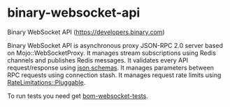 # binary-websocket-api

Binary WebSocket API (https://developers.binary.com)

Binary WebSocket API is asynchronous proxy JSON-RPC 2.0 server based on Mojo::WebSocketProxy.
It manages stream subscriptions using Redis channels and publishes Redis messages.
It validates every API request/response using [json schemas](https://github.com/regentmarkets/binary-websocket-api/tree/master/config/v3).
It manages parameters between RPC requests using connection stash.
It manages request rate limits using [RateLimitations::Pluggable](https://github.com/binary-com/perl-RateLimitations-Pluggable).

To run tests you need get [bom-websocket-tests](https://github.com/regentmarkets/bom-websocket-tests).

